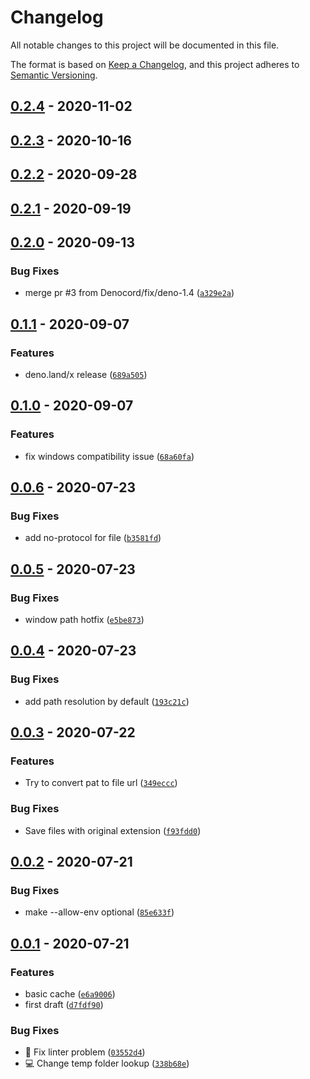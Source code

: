 # Changelog

All notable changes to this project will be documented in this file.

The format is based on [Keep a Changelog],
and this project adheres to [Semantic Versioning].

## [0.2.4] - 2020-11-02

## [0.2.3] - 2020-10-16

## [0.2.2] - 2020-09-28

## [0.2.1] - 2020-09-19

## [0.2.0] - 2020-09-13

### Bug Fixes

- merge pr #3 from Denocord/fix/deno-1.4 ([`a329e2a`])

## [0.1.1] - 2020-09-07

### Features

- deno.land/x release ([`689a505`])

## [0.1.0] - 2020-09-07

### Features

- fix windows compatibility issue ([`68a60fa`])

## [0.0.6] - 2020-07-23

### Bug Fixes

- add no-protocol for file ([`b3581fd`])

## [0.0.5] - 2020-07-23

### Bug Fixes

- window path hotfix ([`e5be873`])

## [0.0.4] - 2020-07-23

### Bug Fixes

- add path resolution by default ([`193c21c`])

## [0.0.3] - 2020-07-22

### Features

- Try to convert pat to file url ([`349eccc`])

### Bug Fixes

- Save files with original extension ([`f93fdd0`])

## [0.0.2] - 2020-07-21

### Bug Fixes

- make --allow-env optional ([`85e633f`])

## [0.0.1] - 2020-07-21

### Features

- basic cache ([`e6a9006`])
- first draft ([`d7fdf90`])

### Bug Fixes

- :art: Fix linter problem ([`03552d4`])
- :computer: Change temp folder lookup ([`338b68e`])

[keep a changelog]: https://keepachangelog.com/en/1.0.0/
[semantic versioning]: https://semver.org/spec/v2.0.0.html
[0.2.4]: https://github.com/denosaurs/cache/compare/0.2.3...0.2.4
[0.2.3]: https://github.com/denosaurs/cache/compare/0.2.2...0.2.3
[0.2.2]: https://github.com/denosaurs/cache/compare/0.2.1...0.2.2
[0.2.1]: https://github.com/denosaurs/cache/compare/0.2.0...0.2.1
[0.2.0]: https://github.com/denosaurs/cache/compare/0.1.1...0.2.0
[`a329e2a`]: https://github.com/denosaurs/cache/commit/a329e2a0b03038d036027bf304a5a6eb10ecb9ae
[0.1.1]: https://github.com/denosaurs/cache/compare/0.1.0...0.1.1
[`689a505`]: https://github.com/denosaurs/cache/commit/689a505002fe4007621913dee057d251dae3b29e
[0.1.0]: https://github.com/denosaurs/cache/compare/0.0.6...0.1.0
[`68a60fa`]: https://github.com/denosaurs/cache/commit/68a60faa51a71ef66ea8cd4ea6c874e741e92618
[0.0.6]: https://github.com/denosaurs/cache/compare/0.0.5...0.0.6
[`b3581fd`]: https://github.com/denosaurs/cache/commit/b3581fd2f7ea75f59bc39dd5931fbbfd59de3c77
[0.0.5]: https://github.com/denosaurs/cache/compare/0.0.4...0.0.5
[`e5be873`]: https://github.com/denosaurs/cache/commit/e5be8736be7a8bcc67f78ca196baf29337f27e18
[0.0.4]: https://github.com/denosaurs/cache/compare/0.0.3...0.0.4
[`193c21c`]: https://github.com/denosaurs/cache/commit/193c21c87ee4fd1495ab1a8dd3b762d9eb12c32b
[0.0.3]: https://github.com/denosaurs/cache/compare/0.0.2...0.0.3
[`349eccc`]: https://github.com/denosaurs/cache/commit/349ecccd48de93a2d59c53e18e64ebdeb132e642
[`f93fdd0`]: https://github.com/denosaurs/cache/commit/f93fdd09c8e2bc3a3f11d3342b96625f77328c08
[0.0.2]: https://github.com/denosaurs/cache/compare/0.0.1...0.0.2
[`85e633f`]: https://github.com/denosaurs/cache/commit/85e633f08205818fe5dfa3927303cd1efb757884
[0.0.1]: https://github.com/denosaurs/cache/compare/0.0.1
[`e6a9006`]: https://github.com/denosaurs/cache/commit/e6a9006ee960b7f179d74e6441df6fda058962c7
[`d7fdf90`]: https://github.com/denosaurs/cache/commit/d7fdf909c8300d4b73e609ca85373acc4b7833d7
[`03552d4`]: https://github.com/denosaurs/cache/commit/03552d4202e0e437d4dd0a4e509d3ac37e854bce
[`338b68e`]: https://github.com/denosaurs/cache/commit/338b68e486dadbfb4151a0fb25088949c712c9c8
